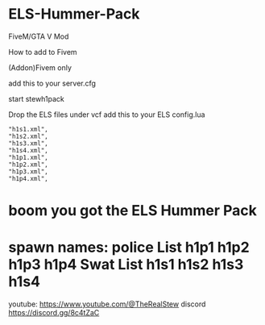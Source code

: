 # ELS-Hummer-Pack
FiveM/GTA V Mod 
			
How to add to Fivem 

(Addon)Fivem only

add this to your server.cfg

start stewh1pack

Drop the ELS files under vcf
add this to your ELS config.lua

	"h1s1.xml",
	"h1s2.xml",
	"h1s3.xml",
	"h1s4.xml",
	"h1p1.xml",
	"h1p2.xml",
	"h1p3.xml",
	"h1p4.xml",

boom you got the ELS Hummer Pack
=====================================
spawn names:
police List
h1p1
h1p2
h1p3
h1p4
Swat List
h1s1
h1s2
h1s3
h1s4
=====================================

youtube: https://www.youtube.com/@TheRealStew
discord https://discord.gg/8c4tZaC
